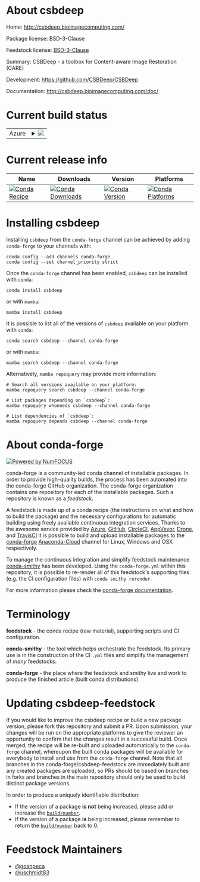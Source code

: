 About csbdeep
=============

Home: http://csbdeep.bioimagecomputing.com/

Package license: BSD-3-Clause

Feedstock license: [BSD-3-Clause](https://github.com/conda-forge/csbdeep-feedstock/blob/main/LICENSE.txt)

Summary: CSBDeep - a toolbox for Content-aware Image Restoration (CARE)

Development: https://github.com/CSBDeep/CSBDeep

Documentation: http://csbdeep.bioimagecomputing.com/doc/

Current build status
====================


<table>
    
  <tr>
    <td>Azure</td>
    <td>
      <details>
        <summary>
          <a href="https://dev.azure.com/conda-forge/feedstock-builds/_build/latest?definitionId=15312&branchName=main">
            <img src="https://dev.azure.com/conda-forge/feedstock-builds/_apis/build/status/csbdeep-feedstock?branchName=main">
          </a>
        </summary>
        <table>
          <thead><tr><th>Variant</th><th>Status</th></tr></thead>
          <tbody><tr>
              <td>linux_64_python3.7.____cpython</td>
              <td>
                <a href="https://dev.azure.com/conda-forge/feedstock-builds/_build/latest?definitionId=15312&branchName=main">
                  <img src="https://dev.azure.com/conda-forge/feedstock-builds/_apis/build/status/csbdeep-feedstock?branchName=main&jobName=linux&configuration=linux_64_python3.7.____cpython" alt="variant">
                </a>
              </td>
            </tr><tr>
              <td>linux_64_python3.8.____cpython</td>
              <td>
                <a href="https://dev.azure.com/conda-forge/feedstock-builds/_build/latest?definitionId=15312&branchName=main">
                  <img src="https://dev.azure.com/conda-forge/feedstock-builds/_apis/build/status/csbdeep-feedstock?branchName=main&jobName=linux&configuration=linux_64_python3.8.____cpython" alt="variant">
                </a>
              </td>
            </tr><tr>
              <td>linux_64_python3.9.____cpython</td>
              <td>
                <a href="https://dev.azure.com/conda-forge/feedstock-builds/_build/latest?definitionId=15312&branchName=main">
                  <img src="https://dev.azure.com/conda-forge/feedstock-builds/_apis/build/status/csbdeep-feedstock?branchName=main&jobName=linux&configuration=linux_64_python3.9.____cpython" alt="variant">
                </a>
              </td>
            </tr><tr>
              <td>osx_64_python3.7.____cpython</td>
              <td>
                <a href="https://dev.azure.com/conda-forge/feedstock-builds/_build/latest?definitionId=15312&branchName=main">
                  <img src="https://dev.azure.com/conda-forge/feedstock-builds/_apis/build/status/csbdeep-feedstock?branchName=main&jobName=osx&configuration=osx_64_python3.7.____cpython" alt="variant">
                </a>
              </td>
            </tr><tr>
              <td>osx_64_python3.8.____cpython</td>
              <td>
                <a href="https://dev.azure.com/conda-forge/feedstock-builds/_build/latest?definitionId=15312&branchName=main">
                  <img src="https://dev.azure.com/conda-forge/feedstock-builds/_apis/build/status/csbdeep-feedstock?branchName=main&jobName=osx&configuration=osx_64_python3.8.____cpython" alt="variant">
                </a>
              </td>
            </tr><tr>
              <td>osx_64_python3.9.____cpython</td>
              <td>
                <a href="https://dev.azure.com/conda-forge/feedstock-builds/_build/latest?definitionId=15312&branchName=main">
                  <img src="https://dev.azure.com/conda-forge/feedstock-builds/_apis/build/status/csbdeep-feedstock?branchName=main&jobName=osx&configuration=osx_64_python3.9.____cpython" alt="variant">
                </a>
              </td>
            </tr><tr>
              <td>win_64_python3.7.____cpython</td>
              <td>
                <a href="https://dev.azure.com/conda-forge/feedstock-builds/_build/latest?definitionId=15312&branchName=main">
                  <img src="https://dev.azure.com/conda-forge/feedstock-builds/_apis/build/status/csbdeep-feedstock?branchName=main&jobName=win&configuration=win_64_python3.7.____cpython" alt="variant">
                </a>
              </td>
            </tr><tr>
              <td>win_64_python3.8.____cpython</td>
              <td>
                <a href="https://dev.azure.com/conda-forge/feedstock-builds/_build/latest?definitionId=15312&branchName=main">
                  <img src="https://dev.azure.com/conda-forge/feedstock-builds/_apis/build/status/csbdeep-feedstock?branchName=main&jobName=win&configuration=win_64_python3.8.____cpython" alt="variant">
                </a>
              </td>
            </tr><tr>
              <td>win_64_python3.9.____cpython</td>
              <td>
                <a href="https://dev.azure.com/conda-forge/feedstock-builds/_build/latest?definitionId=15312&branchName=main">
                  <img src="https://dev.azure.com/conda-forge/feedstock-builds/_apis/build/status/csbdeep-feedstock?branchName=main&jobName=win&configuration=win_64_python3.9.____cpython" alt="variant">
                </a>
              </td>
            </tr>
          </tbody>
        </table>
      </details>
    </td>
  </tr>
</table>

Current release info
====================

| Name | Downloads | Version | Platforms |
| --- | --- | --- | --- |
| [![Conda Recipe](https://img.shields.io/badge/recipe-csbdeep-green.svg)](https://anaconda.org/conda-forge/csbdeep) | [![Conda Downloads](https://img.shields.io/conda/dn/conda-forge/csbdeep.svg)](https://anaconda.org/conda-forge/csbdeep) | [![Conda Version](https://img.shields.io/conda/vn/conda-forge/csbdeep.svg)](https://anaconda.org/conda-forge/csbdeep) | [![Conda Platforms](https://img.shields.io/conda/pn/conda-forge/csbdeep.svg)](https://anaconda.org/conda-forge/csbdeep) |

Installing csbdeep
==================

Installing `csbdeep` from the `conda-forge` channel can be achieved by adding `conda-forge` to your channels with:

```
conda config --add channels conda-forge
conda config --set channel_priority strict
```

Once the `conda-forge` channel has been enabled, `csbdeep` can be installed with `conda`:

```
conda install csbdeep
```

or with `mamba`:

```
mamba install csbdeep
```

It is possible to list all of the versions of `csbdeep` available on your platform with `conda`:

```
conda search csbdeep --channel conda-forge
```

or with `mamba`:

```
mamba search csbdeep --channel conda-forge
```

Alternatively, `mamba repoquery` may provide more information:

```
# Search all versions available on your platform:
mamba repoquery search csbdeep --channel conda-forge

# List packages depending on `csbdeep`:
mamba repoquery whoneeds csbdeep --channel conda-forge

# List dependencies of `csbdeep`:
mamba repoquery depends csbdeep --channel conda-forge
```


About conda-forge
=================

[![Powered by
NumFOCUS](https://img.shields.io/badge/powered%20by-NumFOCUS-orange.svg?style=flat&colorA=E1523D&colorB=007D8A)](https://numfocus.org)

conda-forge is a community-led conda channel of installable packages.
In order to provide high-quality builds, the process has been automated into the
conda-forge GitHub organization. The conda-forge organization contains one repository
for each of the installable packages. Such a repository is known as a *feedstock*.

A feedstock is made up of a conda recipe (the instructions on what and how to build
the package) and the necessary configurations for automatic building using freely
available continuous integration services. Thanks to the awesome service provided by
[Azure](https://azure.microsoft.com/en-us/services/devops/), [GitHub](https://github.com/),
[CircleCI](https://circleci.com/), [AppVeyor](https://www.appveyor.com/),
[Drone](https://cloud.drone.io/welcome), and [TravisCI](https://travis-ci.com/)
it is possible to build and upload installable packages to the
[conda-forge](https://anaconda.org/conda-forge) [Anaconda-Cloud](https://anaconda.org/)
channel for Linux, Windows and OSX respectively.

To manage the continuous integration and simplify feedstock maintenance
[conda-smithy](https://github.com/conda-forge/conda-smithy) has been developed.
Using the ``conda-forge.yml`` within this repository, it is possible to re-render all of
this feedstock's supporting files (e.g. the CI configuration files) with ``conda smithy rerender``.

For more information please check the [conda-forge documentation](https://conda-forge.org/docs/).

Terminology
===========

**feedstock** - the conda recipe (raw material), supporting scripts and CI configuration.

**conda-smithy** - the tool which helps orchestrate the feedstock.
                   Its primary use is in the construction of the CI ``.yml`` files
                   and simplify the management of *many* feedstocks.

**conda-forge** - the place where the feedstock and smithy live and work to
                  produce the finished article (built conda distributions)


Updating csbdeep-feedstock
==========================

If you would like to improve the csbdeep recipe or build a new
package version, please fork this repository and submit a PR. Upon submission,
your changes will be run on the appropriate platforms to give the reviewer an
opportunity to confirm that the changes result in a successful build. Once
merged, the recipe will be re-built and uploaded automatically to the
`conda-forge` channel, whereupon the built conda packages will be available for
everybody to install and use from the `conda-forge` channel.
Note that all branches in the conda-forge/csbdeep-feedstock are
immediately built and any created packages are uploaded, so PRs should be based
on branches in forks and branches in the main repository should only be used to
build distinct package versions.

In order to produce a uniquely identifiable distribution:
 * If the version of a package **is not** being increased, please add or increase
   the [``build/number``](https://docs.conda.io/projects/conda-build/en/latest/resources/define-metadata.html#build-number-and-string).
 * If the version of a package **is** being increased, please remember to return
   the [``build/number``](https://docs.conda.io/projects/conda-build/en/latest/resources/define-metadata.html#build-number-and-string)
   back to 0.

Feedstock Maintainers
=====================

* [@goanpeca](https://github.com/goanpeca/)
* [@uschmidt83](https://github.com/uschmidt83/)

